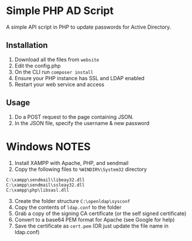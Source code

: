 # Simple PHP AD Script
A simple API script in PHP to update passwords for Active Directory.

## Installation
1. Download all the files from `website`
2. Edit the config.php
3. On the CLI run `composer install`
4. Ensure your PHP instance has SSL and LDAP enabled
5. Restart your web service and access

## Usage
1. Do a POST request to the page containing JSON.
2. In the JSON file, specify the username & new password

# Windows NOTES
1. Install XAMPP with Apache, PHP, and sendmail
2. Copy the following files to `%WINDIR%\System32` directory
```
C:\xampp\sendmail\libeay32.dll
C:\xampp\sendmail\ssleay32.dll
C:\xampp\php\libsasl.dll
```
3. Create the folder structure `C:\openldap\sysconf`
4. Copy the contents of `ldap.conf` to the folder
5. Grab a copy of the signing CA certificate (or the self signed certificate)
6. Convert to a base64 PEM format for Apache (see Google for help)
7. Save the certificate as `cert.pem` (OR just update the file name in ldap.conf)
